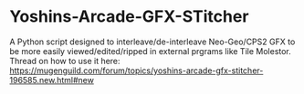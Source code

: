 # Yoshins-Arcade-GFX-STitcher
A Python script designed to interleave/de-interleave Neo-Geo/CPS2 GFX to be more easily viewed/edited/ripped in external prgrams like Tile Molestor. Thread on how to use it here: https://mugenguild.com/forum/topics/yoshins-arcade-gfx-stitcher-196585.new.html#new
